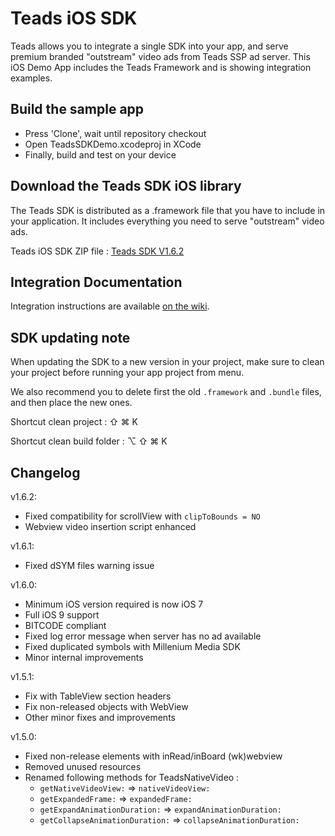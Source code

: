 # Teads iOS SDK

Teads allows you to integrate a single SDK into your app, and serve premium branded "outstream" video ads from Teads SSP ad server. 
This iOS Demo App includes the Teads Framework and is showing integration examples.

## Build the sample app

* Press 'Clone', wait until repository checkout
* Open TeadsSDKDemo.xcodeproj in XCode 
* Finally, build and test on your device

## Download the Teads SDK iOS library

The Teads SDK is distributed as a .framework file that you have to include in your application. It includes everything you need to serve "outstream" video ads.

Teads iOS SDK ZIP file : [Teads SDK V1.6.2](https://github.com/teads/TeadsSDK-iOS/releases/latest)

## Integration Documentation

Integration instructions are available [on the wiki](https://github.com/teads/TeadsSDK-iOS/wiki).

## SDK updating note

When updating the SDK to a new version in your project, make sure to clean your project before running your app project from menu.

We also recommend you to delete first the old `.framework` and `.bundle` files, and then place the new ones.

Shortcut clean project : &#x21E7; &#x2318; K 

Shortcut clean build folder : &#x2325; &#x21E7; &#x2318; K 


## Changelog

v1.6.2:
- Fixed compatibility for scrollView with `clipToBounds = NO`
- Webview video insertion script enhanced

v1.6.1:
- Fixed dSYM files warning issue

v1.6.0:
- Minimum iOS version required is now iOS 7
- Full iOS 9 support
- BITCODE compliant
- Fixed log error message when server has no ad available 
- Fixed duplicated symbols with Millenium Media SDK
- Minor internal improvements

v1.5.1:
- Fix with TableView section headers
- Fix non-released objects with WebView
- Other minor fixes and improvements

v1.5.0:
- Fixed non-release elements with inRead/inBoard (wk)webview
- Removed unused resources
- Renamed following methods for TeadsNativeVideo :
    - `getNativeVideoView:` => `nativeVideoView:`
    - `getExpandedFrame:`   => `expandedFrame:`
    - `getExpandAnimationDuration:`   => `expandAnimationDuration:`
    - `getCollapseAnimationDuration:` => `collapseAnimationDuration:`
